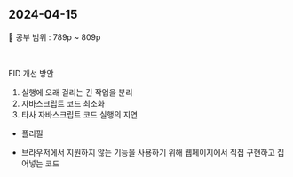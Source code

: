 ## 2024-04-15

📖 공부 범위 : 789p ~ 809p

<br/>

FID 개선 방안

1. 실행에 오래 걸리는 긴 작업을 분리
2. 자바스크립트 코드 최소화
3. 타사 자바스크립트 코드 실행의 지연

- 폴리필

* 브라우저에서 지원하지 않는 기능을 사용하기 위해 웹페이지에서 직접 구현하고 집어넣는 코드
